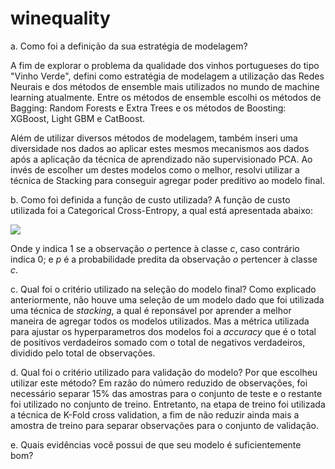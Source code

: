 # winequality

a. Como foi a definição da sua estratégia de modelagem?

A fim de explorar o problema da qualidade dos vinhos portugueses do tipo "Vinho Verde", defini como estratégia de modelagem a utilização das Redes Neurais e dos métodos de ensemble mais utilizados no mundo de machine learning atualmente. Entre os métodos de ensemble escolhi os métodos de Bagging: Random Forests e Extra Trees e os métodos de Boosting: XGBoost, Light GBM e CatBoost. 

Além de utilizar diversos métodos de modelagem, também inseri uma diversidade nos dados ao aplicar estes mesmos mecanismos aos dados após a aplicação da técnica de aprendizado não supervisionado PCA. Ao invés de escolher um destes modelos como o melhor, resolvi utilizar a técnica de Stacking para conseguir agregar poder preditivo ao modelo final. 

b. Como foi definida a função de custo utilizada?
A função de custo utilizada foi a Categorical Cross-Entropy, a qual está apresentada abaixo:

<img src="https://latex.codecogs.com/gif.latex?\sum_{c=0}^9&space;y_{o,c}&space;log(p_{o,c})">

Onde y indica 1 se a observação <i>o</i> pertence à classe <i>c</i>, caso contrário indica 0; e <i>p</i> é a probabilidade predita da observação <i>o</i> pertencer à classe <i>c</i>. 

c. Qual foi o critério utilizado na seleção do modelo final?
Como explicado anteriormente, não houve uma seleção de um modelo dado que foi utilizada uma técnica de <i>stacking</i>, a qual é reponsável por aprender a melhor maneira de agregar todos os modelos utilizados. Mas a métrica utilizada para ajustar os hyperparametros dos modelos foi a <i>accuracy</i> que é o total de positivos verdadeiros somado com o total de negativos verdadeiros, dividido pelo total de observações.

d. Qual foi o critério utilizado para validação do modelo? Por que escolheu utilizar este método?
Em razão do número reduzido de observações, foi necessário separar 15% das amostras para o conjunto de teste e o restante foi utilizado no conjunto de treino. Entretanto, na etapa de treino foi utilizada a técnica de K-Fold cross validation, a fim de não reduzir ainda mais a amostra de treino para separar observações para o conjunto de validação.

e. Quais evidências você possui de que seu modelo é suficientemente bom?
